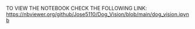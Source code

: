 TO VIEW THE NOTEBOOK CHECK THE FOLLOWING LINK:
https://nbviewer.org/github/Jose5110/Dog_Vision/blob/main/dog_vision.ipynb
